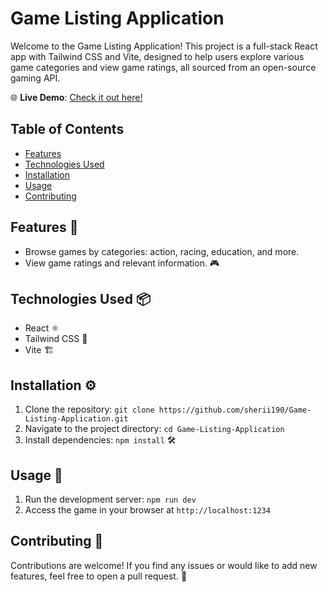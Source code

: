 # Game Listing Application

Welcome to the Game Listing Application! This project is a full-stack React app with Tailwind CSS and Vite, designed to help users explore various game categories and view game ratings, all sourced from an open-source gaming API.

🌐 **Live Demo**: [Check it out here!](https://game-listing-application-sherii190.netlify.app/)

## Table of Contents

- [Features](#features)
- [Technologies Used](#technologies-used)
- [Installation](#installation)
- [Usage](#usage)
- [Contributing](#contributing)

## Features 🚀

- Browse games by categories: action, racing, education, and more.
- View game ratings and relevant information. 🎮

## Technologies Used 📦

- React ⚛️
- Tailwind CSS 🎨
- Vite 🏗️

## Installation ⚙️

1. Clone the repository: `git clone https://github.com/sherii190/Game-Listing-Application.git`
2. Navigate to the project directory: `cd Game-Listing-Application`
3. Install dependencies: `npm install` 🛠️

## Usage 📝

1. Run the development server: `npm run dev`
2. Access the game in your browser at `http://localhost:1234`

## Contributing 🤝

Contributions are welcome! If you find any issues or would like to add new features, feel free to open a pull request. 🤝
